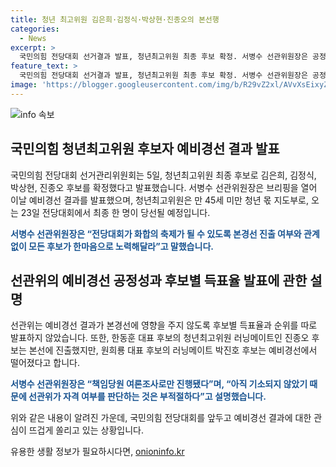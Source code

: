 ```yaml
---
title: 청년 최고위원 김은희·김정식·박상현·진종오의 본선행
categories:
  - News
excerpt: >
  국민의힘 전당대회 선거결과 발표, 청년최고위원 최종 후보 확정. 서병수 선관위원장은 공정한 예비경선을 강조하며 후보들에게 화합을 당부했다. 후보별 득표율은 발표하지 않았으며, 원희룡 대표 후보의 러닝메이트 박진호는 예비경선에서 떨어졌다. 서 위원장은 박 후보의 정치자금법 위반 의혹이 예비경선에 영향을 미치지 않았다고 설명했다.
feature_text: >
  국민의힘 전당대회 선거결과 발표, 청년최고위원 최종 후보 확정. 서병수 선관위원장은 공정한 예비경선을 강조하며 후보들에게 화합을 당부했다. 후보별 득표율은 발표하지 않았으며, 원희룡 대표 후보의 러닝메이트 박진호는 예비경선에서 떨어졌다. 서 위원장은 박 후보의 정치자금법 위반 의혹이 예비경선에 영향을 미치지 않았다고 설명했다.
image: 'https://blogger.googleusercontent.com/img/b/R29vZ2xl/AVvXsEixyZcFfHzMRdzZMjFBmAUKJYCLCGyLL1o632UiGVXcaFdKo_bkvkuCioo0uUKlGfBVcT3P84aROyZIXSBEx3Aw5nCQ3pTgDom1WDC4m8eifvWiAmWEEVb4x6G_l8C0QH225ldMjyaFvpxGEBGNO37VmDTDMHGhJPq73UglMfDca1-0aw/s1600/blogspot.png'
---
```


<p><img src="https://blogger.googleusercontent.com/img/b/R29vZ2xl/AVvXsEixyZcFfHzMRdzZMjFBmAUKJYCLCGyLL1o632UiGVXcaFdKo_bkvkuCioo0uUKlGfBVcT3P84aROyZIXSBEx3Aw5nCQ3pTgDom1WDC4m8eifvWiAmWEEVb4x6G_l8C0QH225ldMjyaFvpxGEBGNO37VmDTDMHGhJPq73UglMfDca1-0aw/s1600/blogspot.png" alt="info 속보" /></p>

<h2 data-ke-size="size26">국민의힘 청년최고위원 후보자 예비경선 결과 발표</h2>

<p>국민의힘 전당대회 선거관리위원회는 5일, 청년최고위원 최종 후보로 김은희, 김정식, 박상현, 진종오 후보를 확정했다고 발표했습니다. 서병수 선관위원장은 브리핑을 열어 이날 예비경선 결과를 발표했으며, 청년최고위원은 만 45세 미만 청년 몫 지도부로, 오는 23일 전당대회에서 최종 한 명이 당선될 예정입니다.</p>

<p data-ke-size="size16"><b><span style="color: #1a5490;">서병수 선관위원장은 “전당대회가 화합의 축제가 될 수 있도록 본경선 진출 여부와 관계없이 모든 후보가 한마음으로 노력해달라”고 말했습니다.</span></b></p>

<h2 data-ke-size="size26">선관위의 예비경선 공정성과 후보별 득표율 발표에 관한 설명</h2>

<p>선관위는 예비경선 결과가 본경선에 영향을 주지 않도록 후보별 득표율과 순위를 따로 발표하지 않았습니다. 또한, 한동훈 대표 후보의 청년최고위원 러닝메이트인 진종오 후보는 본선에 진출했지만, 원희룡 대표 후보의 러닝메이트 박진호 후보는 예비경선에서 떨어졌다고 합니다.</p>

<p data-ke-size="size16"><b><span style="color: #1a5490;">서병수 선관위원장은 “책임당원 여론조사로만 진행됐다”며, “아직 기소되지 않았기 때문에 선관위가 자격 여부를 판단하는 것은 부적절하다”고 설명했습니다.</span></b></p>

<p>위와 같은 내용이 알려진 가운데, 국민의힘 전당대회를 앞두고 예비경선 결과에 대한 관심이 뜨겁게 쏠리고 있는 상황입니다.</p>
유용한 생활 정보가 필요하시다면, <a href="https://onioninfo.kr" rel="dofollow">onioninfo.kr</a>


